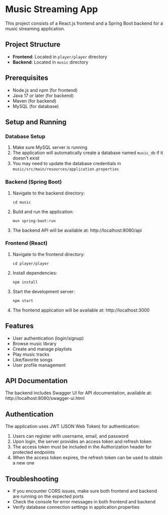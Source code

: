 # Music Streaming App

This project consists of a React.js frontend and a Spring Boot backend for a music streaming application.

## Project Structure

- **Frontend**: Located in `player/player` directory
- **Backend**: Located in `music` directory

## Prerequisites

- Node.js and npm (for frontend)
- Java 17 or later (for backend)
- Maven (for backend)
- MySQL (for database)

## Setup and Running

### Database Setup

1. Make sure MySQL server is running
2. The application will automatically create a database named `music_db` if it doesn't exist
3. You may need to update the database credentials in `music/src/main/resources/application.properties`

### Backend (Spring Boot)

1. Navigate to the backend directory:
   ```
   cd music
   ```

2. Build and run the application:
   ```
   mvn spring-boot:run
   ```

3. The backend API will be available at: http://localhost:8080/api

### Frontend (React)

1. Navigate to the frontend directory:
   ```
   cd player/player
   ```

2. Install dependencies:
   ```
   npm install
   ```

3. Start the development server:
   ```
   npm start
   ```

4. The frontend application will be available at: http://localhost:3000

## Features

- User authentication (login/signup)
- Browse music library
- Create and manage playlists
- Play music tracks
- Like/favorite songs
- User profile management

## API Documentation

The backend includes Swagger UI for API documentation, available at:
http://localhost:8080/swagger-ui.html

## Authentication

The application uses JWT (JSON Web Token) for authentication:

1. Users can register with username, email, and password
2. Upon login, the server provides an access token and refresh token
3. The access token must be included in the Authorization header for protected endpoints
4. When the access token expires, the refresh token can be used to obtain a new one

## Troubleshooting

- If you encounter CORS issues, make sure both frontend and backend are running on the expected ports
- Check the console for error messages in both frontend and backend
- Verify database connection settings in application.properties 